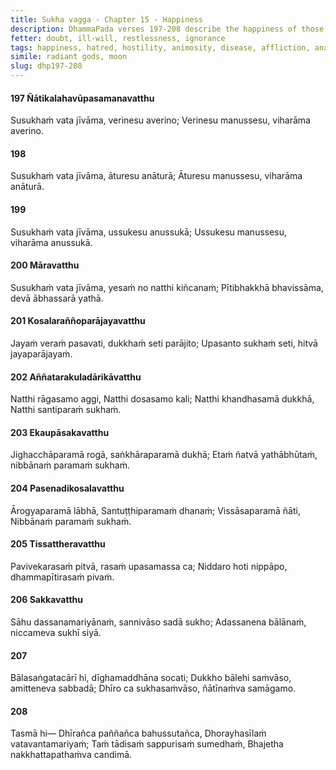 ```yaml
---
title: Sukha vagga - Chapter 15 - Happiness
description: DhammaPada verses 197-208 describe the happiness of those who live without hatred, affliction, and anxiety, the fire of passion, the worst disease, the highest gain, the highest bliss, the joy of the Dhamma, the association with the wise, and the importance of seeking and following a wise person.
fetter: doubt, ill-will, restlessness, ignorance
tags: happiness, hatred, hostility, animosity, disease, affliction, anxiety, restlessness, joy, radiant gods, victory, defeat, passion, distress, aggregates, peace, hunger, conditioned things, fabrications, concoctions, volitional formations, karmic activity, health, contentment, satisfaction, confidence, trust, Nibbāna, tranquility, insight, seclusion, solitude, noble ones, immature persons, harm, stable, wise, well-learned, patient, virtuous, moon, stars
simile: radiant gods, moon
slug: dhp197-208
---
```


#### 197 Ñātikalahavūpasamanavatthu

Susukhaṁ vata jīvāma,
verinesu averino;
Verinesu manussesu,
viharāma averino.

#### 198

Susukhaṁ vata jīvāma,
āturesu anāturā;
Āturesu manussesu,
viharāma anāturā.

#### 199

Susukhaṁ vata jīvāma,
ussukesu anussukā;
Ussukesu manussesu,
viharāma anussukā.

#### 200 Māravatthu

Susukhaṁ vata jīvāma,
yesaṁ no natthi kiñcanaṁ;
Pītibhakkhā bhavissāma,
devā ābhassarā yathā.

#### 201 Kosalaraññoparājayavatthu

Jayaṁ veraṁ pasavati,
dukkhaṁ seti parājito;
Upasanto sukhaṁ seti,
hitvā jayaparājayaṁ.

#### 202 Aññatarakuladārikāvatthu

Natthi rāgasamo aggi,
Natthi dosasamo kali;
Natthi khandhasamā dukkhā,
Natthi santiparaṁ sukhaṁ.

#### 203 Ekaupāsakavatthu

Jighacchāparamā rogā,
saṅkhāraparamā dukhā;
Etaṁ ñatvā yathābhūtaṁ,
nibbānaṁ paramaṁ sukhaṁ.

#### 204 Pasenadikosalavatthu

Ārogyaparamā lābhā,
Santuṭṭhiparamaṁ dhanaṁ;
Vissāsaparamā ñāti,
Nibbānaṁ paramaṁ sukhaṁ.

#### 205 Tissattheravatthu

Pavivekarasaṁ pitvā,
rasaṁ upasamassa ca;
Niddaro hoti nippāpo,
dhammapītirasaṁ pivaṁ.

#### 206 Sakkavatthu

Sāhu dassanamariyānaṁ,
sannivāso sadā sukho;
Adassanena bālānaṁ,
niccameva sukhī siyā.

#### 207

Bālasaṅgatacārī hi,
dīghamaddhāna socati;
Dukkho bālehi saṁvāso,
amitteneva sabbadā;
Dhīro ca sukhasaṁvāso,
ñātīnaṁva samāgamo.

#### 208

Tasmā hi—
Dhīrañca paññañca bahussutañca,
Dhorayhasīlaṁ vatavantamariyaṁ;
Taṁ tādisaṁ sappurisaṁ sumedhaṁ,
Bhajetha nakkhattapathaṁva candimā.
